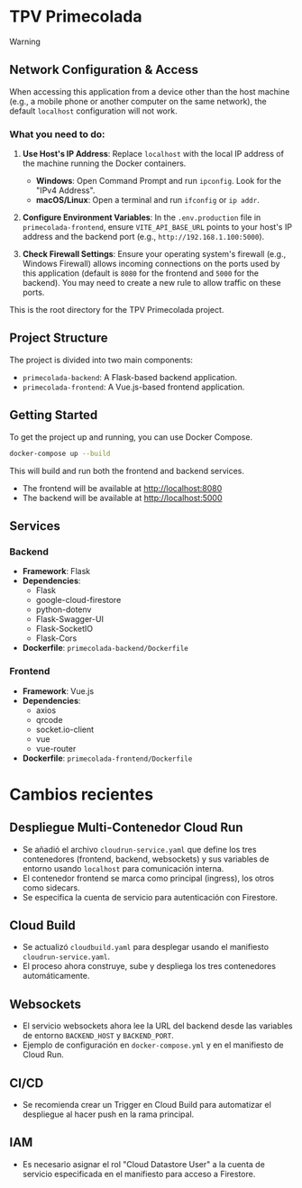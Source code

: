 # TPV Primecolada

> [!WARNING]
> ##  Network Configuration & Access
>
> When accessing this application from a device other than the host machine (e.g., a mobile phone or another computer on the same network), the default `localhost` configuration will not work.
>
> ### What you need to do:
>
> 1.  **Use Host's IP Address**: Replace `localhost` with the local IP address of the machine running the Docker containers.
>     -   **Windows**: Open Command Prompt and run `ipconfig`. Look for the "IPv4 Address".
>     -   **macOS/Linux**: Open a terminal and run `ifconfig` or `ip addr`.
>
> 2.  **Configure Environment Variables**: In the `.env.production` file in `primecolada-frontend`, ensure `VITE_API_BASE_URL` points to your host's IP address and the backend port (e.g., `http://192.168.1.100:5000`).
>
> 3.  **Check Firewall Settings**: Ensure your operating system's firewall (e.g., Windows Firewall) allows incoming connections on the ports used by this application (default is `8080` for the frontend and `5000` for the backend). You may need to create a new rule to allow traffic on these ports.

This is the root directory for the TPV Primecolada project.

## Project Structure

The project is divided into two main components:

-   `primecolada-backend`: A Flask-based backend application.
-   `primecolada-frontend`: A Vue.js-based frontend application.

## Getting Started

To get the project up and running, you can use Docker Compose.

```bash
docker-compose up --build
```

This will build and run both the frontend and backend services.

-   The frontend will be available at [http://localhost:8080](http://localhost:8080)
-   The backend will be available at [http://localhost:5000](http://localhost:5000)

## Services

### Backend

-   **Framework**: Flask
-   **Dependencies**:
    -   Flask
    -   google-cloud-firestore
    -   python-dotenv
    -   Flask-Swagger-UI
    -   Flask-SocketIO
    -   Flask-Cors
-   **Dockerfile**: `primecolada-backend/Dockerfile`

### Frontend

-   **Framework**: Vue.js
-   **Dependencies**:
    -   axios
    -   qrcode
    -   socket.io-client
    -   vue
    -   vue-router
-   **Dockerfile**: `primecolada-frontend/Dockerfile`

# Cambios recientes

## Despliegue Multi-Contenedor Cloud Run
- Se añadió el archivo `cloudrun-service.yaml` que define los tres contenedores (frontend, backend, websockets) y sus variables de entorno usando `localhost` para comunicación interna.
- El contenedor frontend se marca como principal (ingress), los otros como sidecars.
- Se especifica la cuenta de servicio para autenticación con Firestore.

## Cloud Build
- Se actualizó `cloudbuild.yaml` para desplegar usando el manifiesto `cloudrun-service.yaml`.
- El proceso ahora construye, sube y despliega los tres contenedores automáticamente.

## Websockets
- El servicio websockets ahora lee la URL del backend desde las variables de entorno `BACKEND_HOST` y `BACKEND_PORT`.
- Ejemplo de configuración en `docker-compose.yml` y en el manifiesto de Cloud Run.

## CI/CD
- Se recomienda crear un Trigger en Cloud Build para automatizar el despliegue al hacer push en la rama principal.

## IAM
- Es necesario asignar el rol "Cloud Datastore User" a la cuenta de servicio especificada en el manifiesto para acceso a Firestore.
